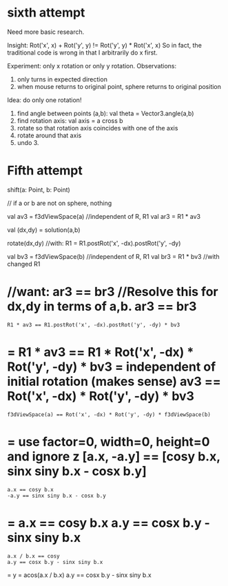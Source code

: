 # sixth attempt

Need more basic research.

Insight: Rot('x', x) + Rot('y', y) != Rot('y', y) * Rot('x', x)
So in fact, the traditional code is wrong in that I arbitrarily do x first.

Experiment: only x rotation or only y rotation.
Observations:
1. only turns in expected direction
2. when mouse returns to original point, sphere returns to original position

Idea: do only one rotation!

1. find angle between points (a,b): val theta = Vector3.angle(a,b)
2. find rotation axis: val axis = a cross b
3. rotate so that rotation axis coincides with one of the axis
5. rotate around that axis
6. undo 3.


# Fifth attempt

shift(a: Point, b: Point)

// if a or b are not on sphere, nothing

val av3 = f3dViewSpace(a)	//independent of R, R1
val ar3 = R1 * av3

val (dx,dy) = solution(a,b)

rotate(dx,dy)	//with: R1 = R1.postRot('x', -dx).postRot('y', -dy)
	
val bv3 = f3dViewSpace(b)	//independent of R, R1
val br3 = R1 * bv3		//with changed R1

//want:	ar3 == br3
//Resolve this for dx,dy in terms of a,b.
	ar3 == br3
=
	R1 * av3 == R1.postRot('x', -dx).postRot('y', -dy) * bv3
=
	R1 * av3 == R1 * Rot('x', -dx) * Rot('y', -dy) * bv3
= 		independent of initial rotation (makes sense)
	av3 == Rot('x', -dx) * Rot('y', -dy) * bv3
=
	f3dViewSpace(a) == Rot('x', -dx) * Rot('y', -dy) * f3dViewSpace(b)
=		use factor=0, width=0, height=0 and ignore z
	[a.x, -a.y] == [cosy b.x, sinx siny b.x - cosx b.y]
=
	a.x == cosy b.x
	-a.y == sinx siny b.x - cosx b.y
=
	a.x == cosy b.x
	a.y == cosx b.y - sinx siny b.x
=
	a.x / b.x == cosy
	a.y == cosx b.y - sinx siny b.x
=
	y = acos(a.x / b.x)
	a.y == cosx b.y - sinx siny b.x

